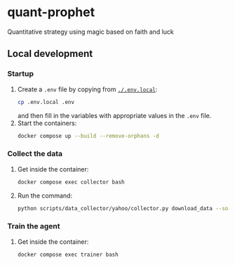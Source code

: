 # quant-prophet
Quantitative strategy using magic based on faith and luck

## Local development
### Startup
1. Create a `.env` file by copying from [`./.env.local`](./.env.local):
    ```bash
    cp .env.local .env
    ```
    and then fill in the variables with appropriate values in the `.env` file.
2. Start the containers:
    ```bash
    docker compose up --build --remove-orphans -d
    ```

### Collect the data
1. Get inside the container:
    ```bash
    docker compose exec collector bash
    ```
2. Run the command:
    ```bash
    python scripts/data_collector/yahoo/collector.py download_data --source_dir /usr/src/quant-prophet/data/stock/input/us --start 1900-01-01 --end 2024-12-31 --delay 1 --interval 1d --region US
    ```

### Train the agent
1. Get inside the container:
    ```bash
    docker compose exec trainer bash
    ```
